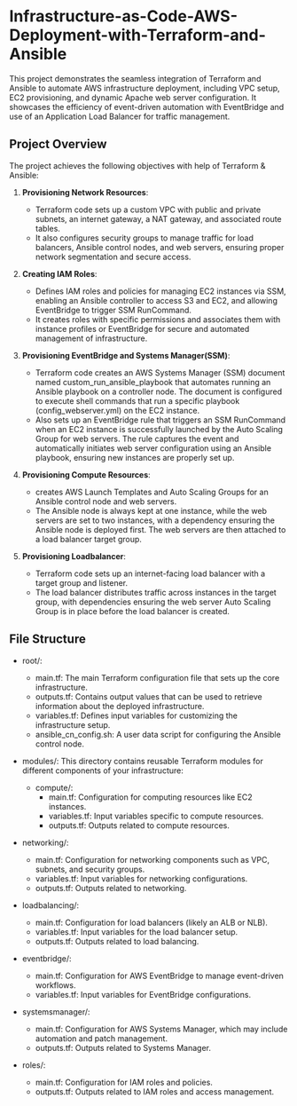 # Infrastructure-as-Code-AWS-Deployment-with-Terraform-and-Ansible

This project demonstrates the seamless integration of Terraform and Ansible to automate AWS infrastructure deployment, including VPC setup, EC2 provisioning, and dynamic Apache web server configuration. It showcases the efficiency of event-driven automation with EventBridge and use of an Application Load Balancer for traffic management.

## Project Overview
The project achieves the following objectives with help of Terraform & Ansible:

1. **Provisioning Network Resources**:
   - Terraform code sets up a custom VPC with public and private subnets, an internet gateway, a NAT gateway, and associated route tables.
   - It also configures security groups to manage traffic for load balancers, Ansible control nodes, and web servers, ensuring proper network segmentation and secure access.

2. **Creating IAM Roles**:
   - Defines IAM roles and policies for managing EC2 instances via SSM, enabling an Ansible controller to access S3 and EC2, and allowing EventBridge to trigger SSM RunCommand.
   - It creates roles with specific permissions and associates them with instance profiles or EventBridge for secure and automated management of infrastructure.

3. **Provisioning EventBridge and Systems Manager(SSM)**:
   - Terraform code creates an AWS Systems Manager (SSM) document named custom_run_ansible_playbook that automates running an Ansible playbook on a controller node. The document is configured to execute shell commands that run a specific playbook (config_webserver.yml) on the EC2 instance.
   - Also sets up an EventBridge rule that triggers an SSM RunCommand when an EC2 instance is successfully launched by the Auto Scaling Group for web servers. The rule captures the event and automatically initiates web server configuration using an Ansible playbook, ensuring new instances are properly set up.

4. **Provisioning Compute Resources**:
   - creates AWS Launch Templates and Auto Scaling Groups for an Ansible control node and web servers.
   - The Ansible node is always kept at one instance, while the web servers are set to two instances, with a dependency ensuring the Ansible node is deployed first. The web servers are then attached to a load balancer target group.

5. **Provisioning Loadbalancer**:
   - Terraform code sets up an internet-facing load balancer with a target group and listener.
   - The load balancer distributes traffic across instances in the target group, with dependencies ensuring the web server Auto Scaling Group is in place before the load balancer is created.

## File Structure
   - root/:
     - main.tf: The main Terraform configuration file that sets up the core infrastructure.
     - outputs.tf: Contains output values that can be used to retrieve information about the deployed infrastructure.
     - variables.tf: Defines input variables for customizing the infrastructure setup.
     - ansible_cn_config.sh: A user data script for configuring the Ansible control node.

   - modules/: This directory contains reusable Terraform modules for different components of your infrastructure:
     - compute/:
       - main.tf: Configuration for computing resources like EC2 instances.
       - variables.tf: Input variables specific to compute resources.
       - outputs.tf: Outputs related to compute resources.
   - networking/:
       - main.tf: Configuration for networking components such as VPC, subnets, and security groups.
       - variables.tf: Input variables for networking configurations.
       - outputs.tf: Outputs related to networking.
   - loadbalancing/:
       - main.tf: Configuration for load balancers (likely an ALB or NLB).
       - variables.tf: Input variables for the load balancer setup.
       - outputs.tf: Outputs related to load balancing.
   - eventbridge/:
       - main.tf: Configuration for AWS EventBridge to manage event-driven workflows.
       - variables.tf: Input variables for EventBridge configurations.
   - systemsmanager/:
       - main.tf: Configuration for AWS Systems Manager, which may include automation and patch management.
       - outputs.tf: Outputs related to Systems Manager.
   - roles/:
       - main.tf: Configuration for IAM roles and policies.
       - outputs.tf: Outputs related to IAM roles and access management.


